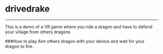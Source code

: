 # drivedrake
---
This is a demo of a VR game where you ride a dragon and have to defend your village from others dragons


###How to play
Aim others dragon with your device and wait for your dragon to fire.
